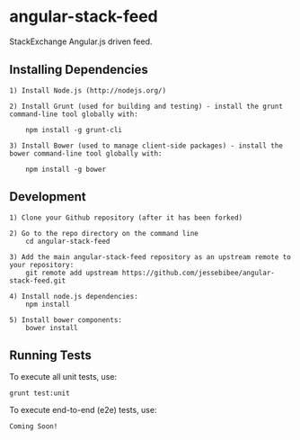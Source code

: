 angular-stack-feed
==================

StackExchange Angular.js driven feed.


Installing Dependencies
-------------

	1) Install Node.js (http://nodejs.org/)

	2) Install Grunt (used for building and testing) - install the grunt command-line tool globally with:

		npm install -g grunt-cli

	3) Install Bower (used to manage client-side packages) - install the bower command-line tool globally with:
	
		npm install -g bower


Development
-------------

	1) Clone your Github repository (after it has been forked)
 
	2) Go to the repo directory on the command line
		cd angular-stack-feed
 
	3) Add the main angular-stack-feed repository as an upstream remote to your repository:
		git remote add upstream https://github.com/jessebibee/angular-stack-feed.git
 
	4) Install node.js dependencies:
		npm install
 
	5) Install bower components:
		bower install


Running Tests
-------------
To execute all unit tests, use:

    grunt test:unit

To execute end-to-end (e2e) tests, use:

    Coming Soon!
